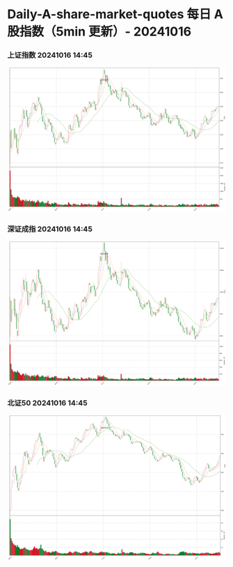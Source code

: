 
# Daily-A-share-market-quotes 每日 A 股指数（5min 更新）- 20241016

### 上证指数 20241016 14:45
![](./fig/2024/10/20241016-sh000001.png)

### 深证成指 20241016 14:45
![](./fig/2024/10/20241016-sz399001.png)

### 北证50 20241016 14:45
![](./fig/2024/10/20241016-bj899050.png)
